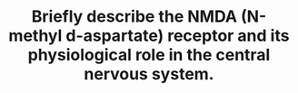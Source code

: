 ---
title: "Briefly describe the NMDA (N-methyl d-aspartate) receptor and its physiological role in the central nervous system."
entityType: SAQ
exam: PEX
college: ANZCA
year: 2003
sitting: B
question: 15
passRate: 55
EC_expectedDomains:
- "For a pass mark, candidates needed to provide a general description of the receptor e.g. one of a family of excitatory amino acid receptors, widespread throughout CNS especially in spinal cord and hippocampus, it is a ligand-gated, voltage-dependent, receptor, the naturally-occurring ligand for which is glutamate (not NMDA as several candidates suggested); it is a transmembrane multi-unit structure with a central cation ionophore. It is associated with but not part of AMPA receptor and neurokinin-1 receptor, stimulation of which causes partial depolarisation of the cell membrane which allows an Mg2+ plug to leave the central ionophore. Glycine is also required. Not all of this information was required to pass, but an indication of the general structure and method of activation was."
- "Mention of the roles played by the receptor in chronic pain states, with sensitization and hyperexcitability caused by persistent input from sites of tissue or nerve injury; in the phenomenon of “wind-up”, likely due to changes in spinal cord expression of the c-fos protooncogene; and proposed in learning and memory were expected and in most cases provided."
EC_extraCredit:
- "Other proposed roles such as in excitotoxicity, ischaemic cell death, and CNS plasticity attracted extra marks, but a more detailed discussion of the role in pain states scored more heavily."
- "Mention of antagonists e.g. ketamine and phencyclidine scored but was not essential."
EC_errorsCommon:
- "Few answers mentioned the need for AMPA receptor stimulation to partially depolarize the cell membrane, thus releasing the Mg plug."
- "Many answers gave detailed descriptions of structure and activation but scant information on role, or vice versa; and did not score as well."
---